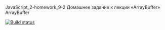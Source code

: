 JavaScript_2-homework_9-2 Домашнее задание к лекции «ArrayBuffer» ArrayBuffer

[![Build status](https://ci.appveyor.com/api/projects/status/0c9x3u6frvorrvjs?svg=true)](https://ci.appveyor.com/project/AleksandrPetrov89/javascript-2-homework-9-2)